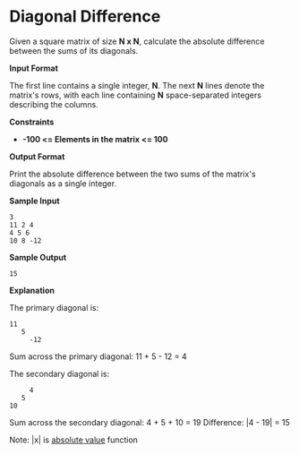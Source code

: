 Diagonal Difference
======================

Given a square matrix of size **N	x	N**, calculate the absolute difference between the sums of its diagonals.

**Input Format**

The first line contains a single integer, **N**. The next **N** lines denote the matrix's rows, with each line containing **N**
space-separated integers describing the columns.

**Constraints**

- **-100 <= Elements in the matrix <= 100**

**Output Format**

Print the absolute difference between the two sums of the matrix's diagonals as a single integer.

**Sample Input**
```
3
11 2 4
4 5 6
10 8 -12
```

**Sample Output**
```
15
```

**Explanation**

The primary diagonal is:
```
11
   5
     -12
```
Sum across the primary diagonal: 11 + 5 - 12 = 4

The secondary diagonal is:
```
     4
   5
10
```

Sum across the secondary diagonal: 4 + 5 + 10 = 19
Difference: |4 - 19| = 15

Note: |x| is [absolute value](https://www.mathsisfun.com/numbers/absolute-value.html) function